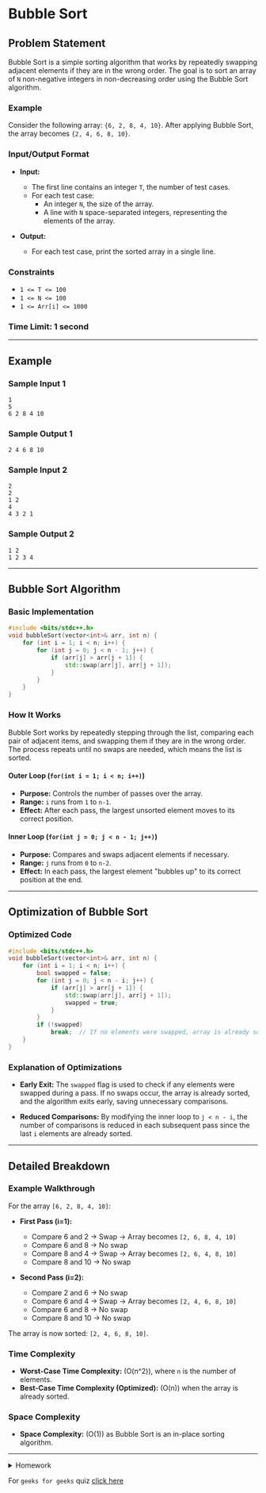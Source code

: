 # Bubble Sort

## Problem Statement

Bubble Sort is a simple sorting algorithm that works by repeatedly swapping adjacent elements if they are in the wrong order. The goal is to sort an array of `N` non-negative integers in non-decreasing order using the Bubble Sort algorithm.

### Example

Consider the following array: `{6, 2, 8, 4, 10}`. After applying Bubble Sort, the array becomes `{2, 4, 6, 8, 10}`.

### Input/Output Format

- **Input:**
  - The first line contains an integer `T`, the number of test cases.
  - For each test case:
    - An integer `N`, the size of the array.
    - A line with `N` space-separated integers, representing the elements of the array.

- **Output:**
  - For each test case, print the sorted array in a single line.

### Constraints
- `1 <= T <= 100`
- `1 <= N <= 100`
- `1 <= Arr[i] <= 1000`
### Time Limit: 1 second

---

## Example

### Sample Input 1

```
1
5
6 2 8 4 10
```

### Sample Output 1

```
2 4 6 8 10
```

### Sample Input 2

```
2
2
1 2
4
4 3 2 1
```

### Sample Output 2

```
1 2
1 2 3 4
```

---

## Bubble Sort Algorithm

### Basic Implementation

```cpp
#include <bits/stdc++.h> 
void bubbleSort(vector<int>& arr, int n) {   
    for (int i = 1; i < n; i++) {
        for (int j = 0; j < n - 1; j++) {
            if (arr[j] > arr[j + 1]) {
                std::swap(arr[j], arr[j + 1]);
            }
        }
    }
}
```

### How It Works

Bubble Sort works by repeatedly stepping through the list, comparing each pair of adjacent items, and swapping them if they are in the wrong order. The process repeats until no swaps are needed, which means the list is sorted.

#### Outer Loop (`for(int i = 1; i < n; i++)`)

- **Purpose:** Controls the number of passes over the array.
- **Range:** `i` runs from `1` to `n-1`.
- **Effect:** After each pass, the largest unsorted element moves to its correct position.

#### Inner Loop (`for(int j = 0; j < n - 1; j++)`)

- **Purpose:** Compares and swaps adjacent elements if necessary.
- **Range:** `j` runs from `0` to `n-2`.
- **Effect:** In each pass, the largest element "bubbles up" to its correct position at the end.

---

## Optimization of Bubble Sort

### Optimized Code

```cpp
#include <bits/stdc++.h> 
void bubbleSort(vector<int>& arr, int n) {   
    for (int i = 1; i < n; i++) {
        bool swapped = false;
        for (int j = 0; j < n - i; j++) {
            if (arr[j] > arr[j + 1]) {
                std::swap(arr[j], arr[j + 1]);
                swapped = true;
            }
        }
        if (!swapped)
            break;  // If no elements were swapped, array is already sorted
    }
}
```

### Explanation of Optimizations

- **Early Exit:** The `swapped` flag is used to check if any elements were swapped during a pass. If no swaps occur, the array is already sorted, and the algorithm exits early, saving unnecessary comparisons.
  
- **Reduced Comparisons:** By modifying the inner loop to `j < n - i`, the number of comparisons is reduced in each subsequent pass since the last `i` elements are already sorted.

---

## Detailed Breakdown

### Example Walkthrough

For the array `[6, 2, 8, 4, 10]`:

- **First Pass (i=1):**
  - Compare 6 and 2 → Swap → Array becomes `[2, 6, 8, 4, 10]`
  - Compare 6 and 8 → No swap
  - Compare 8 and 4 → Swap → Array becomes `[2, 6, 4, 8, 10]`
  - Compare 8 and 10 → No swap

- **Second Pass (i=2):**
  - Compare 2 and 6 → No swap
  - Compare 6 and 4 → Swap → Array becomes `[2, 4, 6, 8, 10]`
  - Compare 6 and 8 → No swap
  - Compare 8 and 10 → No swap

The array is now sorted: `[2, 4, 6, 8, 10]`.

### Time Complexity

- **Worst-Case Time Complexity:** \(O(n^2)\), where `n` is the number of elements.
- **Best-Case Time Complexity (Optimized):** \(O(n)\) when the array is already sorted.

### Space Complexity

- **Space Complexity:** \(O(1)\) as Bubble Sort is an in-place sorting algorithm.

---

<details>
<summary>Homework</summary>

### Question - 1 : Can you use `for(int i = 0; i < n - 1; i++)` in the outer loop, and  will it work correctly ?

Yes, you can use `for(int i = 0; i < n - 1; i++)` in the outer loop, and it will work correctly. Here’s the logic behind this approach:

### Updated Code

```cpp
#include <bits/stdc++.h> 
void bubbleSort(vector<int>& arr, int n)
{   
    for(int i = 0; i < n - 1; i++)
    {
        for(int j = 0; j < n - i - 1; j++)
        {
            if(arr[j] > arr[j + 1])
            {
                swap(arr[j], arr[j + 1]);
            }
        }
    }
}
```

### Explanation

- **Outer Loop (`for(int i = 0; i < n - 1; i++)`)**:
  - **Purpose:** The loop runs `n-1` times to ensure that the array is fully sorted.
  - **Range:** `i` runs from `0` to `n-2`. This means the loop iterates `n-1` times, which is the number of passes required to sort the array.
  - **Effect:** With each pass, the largest unsorted element is moved to its correct position at the end of the unsorted portion of the array. 

- **Inner Loop (`for(int j = 0; j < n - i - 1; j++)`)**:
  - **Purpose:** This loop compares and swaps adjacent elements if they are out of order.
  - **Range:** `j` runs from `0` to `n-i-2`. The range decreases by one with each pass of the outer loop (`i` increases) because the last `i` elements are already sorted and in their correct positions.
  - **Effect:** This optimization reduces the number of comparisons in each pass since the end of the array is already sorted.

### Logic Behind Using `i = 0` Instead of `i = 1`

Starting `i` from `0` and running it up to `n-2` still results in `n-1` passes over the array, which is sufficient to sort the array completely. 

- **Comparison and Swapping:** The inner loop compares elements in pairs, and since the last `i` elements are sorted after each pass, we reduce the number of comparisons accordingly (`n-i-1`).
  
- **Final Pass:** By the time the outer loop completes all its passes, the array will be fully sorted, as the inner loop handles the necessary swapping.

### Example Walkthrough

For an array `[6, 2, 8, 4, 10]`:

- **First Pass (`i = 0`):**
  - `j` runs from `0` to `3` (4 comparisons).
  - After the pass, the array might become `[2, 6, 4, 8, 10]`.

- **Second Pass (`i = 1`):**
  - `j` runs from `0` to `2` (3 comparisons).
  - The array becomes `[2, 4, 6, 8, 10]`.

- **Subsequent Passes:** They ensure the array is sorted, with fewer comparisons each time.

This approach is slightly more efficient than the original code, as it avoids unnecessary comparisons in already sorted portions of the array.

### Question - 2: Is this bubble sort stable or unstable ?

This Bubble Sort implementation is **stable** because it only swaps adjacent elements when they are out of order. If two elements are equal, they won't be swapped, preserving their original relative order in the array. Thus, it maintains the relative positioning of elements with equal values, which is the defining characteristic of a stable sorting algorithm.

### Question - 3: What is In - place sort ?

An **in-place sort** refers to a sorting algorithm that sorts the elements of a collection (like an array or list) without requiring additional storage space proportional to the size of the collection. Here are the key points:

- **No Extra Space:** Uses a constant amount of extra memory, typically \(O(1)\), meaning it doesn't require additional arrays or data structures for sorting.
- **Original Array:** The sorting is done by modifying the original array or list directly.
- **Efficiency:** In-place sorting algorithms are space-efficient, especially for large datasets, as they minimize memory usage.
- **Examples:** Common in-place sorting algorithms include Bubble Sort, Insertion Sort, and Selection Sort.
- **Contrast:** Non in-place sorts, like Merge Sort, require extra memory for temporary storage of elements during the sorting process.
</details>

For `geeks for geeks` quiz [click here](https://www.geeksforgeeks.org/quizzes/top-mcqs-on-bubblesort-algorithm-with-answers/)
